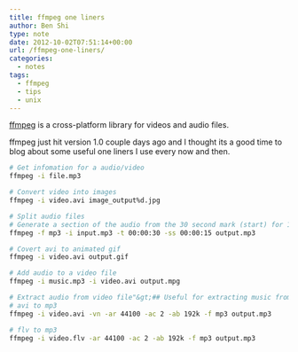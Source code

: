 ```yaml
---
title: ffmpeg one liners
author: Ben Shi
type: note
date: 2012-10-02T07:51:14+00:00
url: /ffmpeg-one-liners/
categories:
  - notes
tags:
  - ffmpeg
  - tips
  - unix
---
```


[ffmpeg][1] is a cross-platform library for videos and audio files.

ffmpeg just hit version 1.0 couple days ago and I thought its a good time to blog about some useful one liners I use every now and then.

```bash
# Get infomation for a audio/video
ffmpeg -i file.mp3
```

```bash
# Convert video into images
ffmpeg -i video.avi image_output%d.jpg
```

```bash
# Split audio files
# Generate a section of the audio from the 30 second mark (start) for 15 seconds (duration)
ffmpeg -f mp3 -i input.mp3 -t 00:00:30 -ss 00:00:15 output.mp3
```

```bash
# Covert avi to animated gif
ffmpeg -i video.avi output.gif
```

```bash
# Add audio to a video file
ffmpeg -i music.mp3 -i video.avi output.mpg
```

```bash
# Extract audio from video file"&gt;## Useful for extracting music from youtube videos
# avi to mp3
ffmpeg -i video.avi -vn -ar 44100 -ac 2 -ab 192k -f mp3 output.mp3

# flv to mp3
ffmpeg -i video.flv -ar 44100 -ac 2 -ab 192k -f mp3 output.mp3
```

[1]: https://ffmpeg.org/
